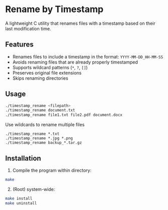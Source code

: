 # Rename by Timestamp

A lightweight C utility that renames files with a timestamp based on their last modification time.

## Features

- Renames files to include a timestamp in the format: `YYYY-MM-DD_HH-MM-SS`
- Avoids renaming files that are already properly timestamped
- Supports wildcard patterns (`*`, `?`, `[]`)
- Preserves original file extensions
- Skips renaming directories

## Usage

```bash
./timestamp_rename <filepath>
./timestamp_rename document.txt
./timestamp_rename file1.txt file2.pdf document.docx
```

Use wildcards to rename multiple files
```
./timestamp_rename *.txt
./timestamp_rename *.jpg *.png
./timestamp_rename backup_*.tar.gz
```

## Installation

1. Compile the program within directory:
```bash
make
```

2. (Root) system-wide:
```bash
make install
make uninstall
```